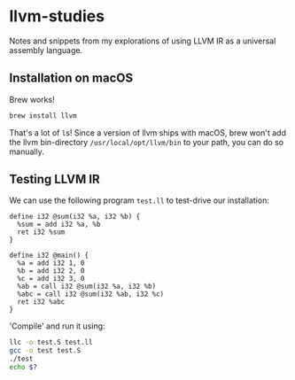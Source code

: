 # llvm-studies
Notes and snippets from my explorations of using LLVM IR as a universal assembly language.

## Installation on macOS

Brew works!
```bash
brew install llvm
```
That's a lot of `l`s! Since a version of llvm ships with macOS, brew won't add the llvm bin-directory `/usr/local/opt/llvm/bin` to your path, you can do so manually.

## Testing LLVM IR
We can use the following program `test.ll` to test-drive our installation:
```
define i32 @sum(i32 %a, i32 %b) {
  %sum = add i32 %a, %b
  ret i32 %sum
}

define i32 @main() {
  %a = add i32 1, 0
  %b = add i32 2, 0
  %c = add i32 3, 0
  %ab = call i32 @sum(i32 %a, i32 %b)
  %abc = call i32 @sum(i32 %ab, i32 %c)
  ret i32 %abc
}
```
'Compile' and run it using:
```bash
llc -o test.S test.ll
gcc -o test test.S
./test
echo $?
```
